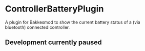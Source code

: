 # ControllerBatteryPlugin
A plugin for Bakkesmod to show the current battery status of a (via bluetooth) connected controller.

## Development currently paused
